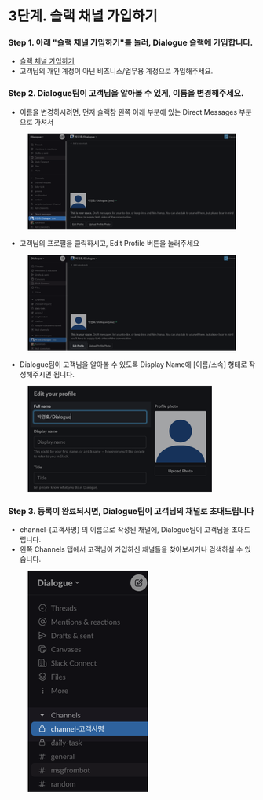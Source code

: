 # 3단계. 슬랙 채널 가입하기

### Step 1. 아래 "슬랙 채널 가입하기"를 눌러, Dialogue 슬랙에 가입합니다.

* [슬랙 채널 가입하기](https://join.slack.com/t/dialogue-admin/shared\_invite/zt-25tev1nsn-gLgbQtze4ogH84Sw6GcWkQ)
* 고객님의 개인 계정이 아닌 비즈니스/업무용 계정으로 가입해주세요.

### Step 2. Dialogue팀이 고객님을 알아볼 수 있게, 이름을 변경해주세요.

* 이름을 변경하시려면, 먼저 슬랙창 왼쪽 아래 부분에 있는 Direct Messages 부분으로 가셔서

<figure><img src="../.gitbook/assets/slack-1-go-dm-area.png" alt=""><figcaption></figcaption></figure>

* 고객님의 프로필을 클릭하시고, Edit Profile 버튼을 눌러주세요

<figure><img src="../.gitbook/assets/slack-2-press-edit-profile.png" alt=""><figcaption></figcaption></figure>

* Dialogue팀이 고객님을 알아볼 수 있도록 Display Name에 \[이름/소속] 형태로 작성해주시면 됩니다.&#x20;

<figure><img src="../.gitbook/assets/slack-3-edit-your-name (1).png" alt="" width="375"><figcaption></figcaption></figure>

### Step 3. 등록이 완료되시면, Dialogue팀이 고객님의 채널로 초대드립니다

* channel-{고객사명} 의 이름으로 작성된 채널에, Dialogue팀이 고객님을 초대드립니다.
* 왼쪽 Channels 탭에서 고객님이 가입하신 채널들을 찾아보시거나 검색하실 수 있습니다.

<figure><img src="../.gitbook/assets/channel-1-client-channel.png" alt="" width="245"><figcaption></figcaption></figure>






